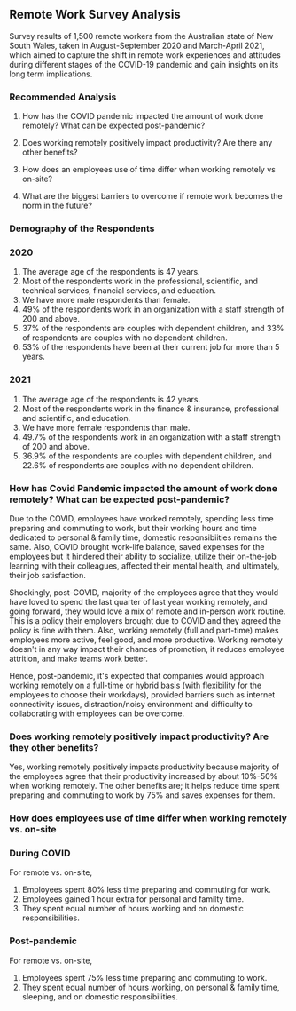## Remote Work Survey Analysis

Survey results of 1,500 remote workers from the Australian state of New South Wales, taken in August-September 2020 and March-April 2021, which aimed to capture the shift in remote work experiences and attitudes during different stages of the COVID-19 pandemic and gain insights on its long term implications.

### Recommended Analysis

1) How has the COVID pandemic impacted the amount of work done remotely? What can be expected post-pandemic?

2) Does working remotely positively impact productivity? Are there any other benefits?

3) How does an employees use of time differ when working remotely vs on-site?

4) What are the biggest barriers to overcome if remote work becomes the norm in the future?

### Demography of the Respondents

### 2020

1) The average age of the respondents is 47 years.
2) Most of the respondents work in the professional, scientific, and technical services, financial services, and education.
3) We have more male respondents than female.
4) 49% of the respondents work in an organization with a staff strength of 200 and above.
5) 37% of the respondents are couples with dependent children, and 33% of respondents are couples with no dependent children.
6) 53% of the respondents have been at their current job for more than 5 years.

### 2021

1) The average age of the respondents is 42 years.
2) Most of the respondents work in the finance & insurance, professional and scientific, and education.
3) We have more female respondents than male.
4) 49.7% of the respondents work in an organization with a staff strength of 200 and above.
5) 36.9% of the respondents are couples with dependent children, and 22.6% of respondents are couples with no dependent children.


### How has Covid Pandemic impacted the amount of work done remotely? What can be expected post-pandemic?

Due to the COVID, employees have worked remotely, spending less time preparing and commuting to work, but their working hours and time dedicated to personal & family time, domestic responsibiities remains the same. Also, COVID brought work-life balance, saved expenses for the employees but it hindered their ability to socialize, utilize their on-the-job learning with their colleagues, affected their mental health, and ultimately, their job satisfaction.

Shockingly, post-COVID, majority of the employees agree that they would have loved to spend the last quarter of last year working remotely, and going forward, they would love a mix of remote and in-person work routine. This is a policy their employers brought due to COVID and they agreed the policy is fine with them. Also, working remotely (full and part-time) makes employees more active, feel good, and more productive. Working remotely doesn't in any way impact their chances of promotion, it reduces employee attrition, and make teams work better.

Hence, post-pandemic, it's expected that companies would approach working remotely on a full-time or hybrid basis (with flexibility for the employees to choose their workdays), provided barriers such as internet connectivity issues, distraction/noisy environment and difficulty to collaborating with employees can be overcome.


### Does working remotely positively impact productivity? Are they other benefits?

Yes, working remotely positively impacts productivity because majority of the employees agree that their productivity increased by about 10%-50% when working remotely. The other benefits are; it helps reduce time spent preparing and commuting to work by 75% and saves expenses for them.

### How does employees use of time differ when working remotely vs. on-site

### During COVID

For remote vs. on-site,

1) Employees spent 80% less time preparing and commuting for work.
2) Employees gained 1 hour extra for personal and familty time.
3) They spent equal number of hours working and on domestic responsibilities.

### Post-pandemic

For remote vs. on-site,

1) Employees spent 75% less time preparing and commuting to work.
2) They spent equal number of hours working, on personal & family time, sleeping, and on domestic responsibilities.








